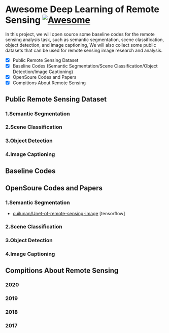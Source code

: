 # Awesome Deep Learning of Remote Sensing [![Awesome](https://cdn.rawgit.com/sindresorhus/awesome/d7305f38d29fed78fa85652e3a63e154dd8e8829/media/badge.svg)](https://github.com/sindresorhus/awesome)
In this project, we will open source some baseline codes for the remote sensing analysis task, such as semantic segmentation, scene classification, object detection, and image captioning, We will also collect some public datasets that can be used for remote sensing image research and analysis.
- [x] Public Remote Sensing Dataset
- [x] Baseline Codes (Semantic Segmentation/Scene Classification/Object Detection/Image Captioning)
- [x] OpenSoure Codes and Papers
- [x] Compitions About Remote Sensing

## Public Remote Sensing Dataset
### 1.Semantic Segmentation

### 2.Scene Classification
### 3.Object Detection
### 4.Image Captioning
## Baseline Codes
## OpenSoure Codes and Papers
### 1.Semantic Segmentation
- [cuilunan/Unet-of-remote-sensing-image](https://github.com/cuilunan/Unet-of-remote-sensing-image "cuilunan") [tensorflow] 
### 2.Scene Classification
### 3.Object Detection
### 4.Image Captioning
## Compitions About Remote Sensing
### 2020
### 2019
### 2018
### 2017



